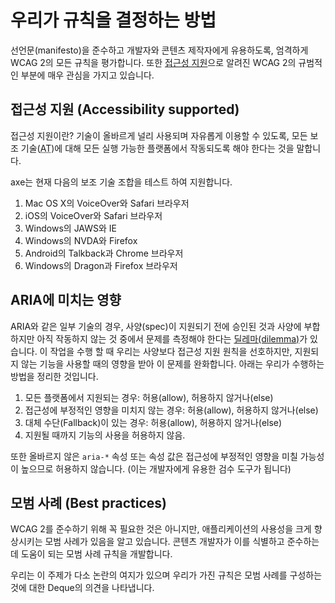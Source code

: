 # 우리가 규칙을 결정하는 방법

선언문(manifesto)을 준수하고 개발자와 콘텐츠 제작자에게 유용하도록, 엄격하게 WCAG 2의 모든 규칙을 평가합니다. 
또한 [접근성 지원](https://www.w3.org/TR/WCAG20/#accessibility-supporteddef "accessibility supported")으로 알려진 WCAG 2의 규범적인 부분에 매우 관심을 가지고 있습니다.

## 접근성 지원 (Accessibility supported)

접근성 지원이란? 기술이 올바르게 널리 사용되며 자유롭게 이용할 수 있도록, 
모든 보조 기술(<abbr title="Assistive Technology">AT</abbr>)에 대해 모든 실행 가능한 플랫폼에서 작동되도록 해야 한다는 것을 말합니다.

axe는 현재 다음의 보조 기술 조합을 테스트 하여 지원합니다.

1. Mac OS X의 VoiceOver와 Safari 브라우저
1. iOS의 VoiceOver와 Safari 브라우저
1. Windows의 JAWS와 IE
1. Windows의 NVDA와 Firefox
1. Android의 Talkback과 Chrome 브라우저
1. Windows의 Dragon과 Firefox 브라우저

## ARIA에 미치는 영향

ARIA와 같은 일부 기술의 경우, 사양(spec)이 지원되기 전에 승인된 것과 사양에 부합하지만 아직 작동하지 않는 것 중에서 문제를 측정해야 한다는 [딜레마(dilemma)](https://ko.wikipedia.org/wiki/%EB%94%9C%EB%A0%88%EB%A7%88)가 있습니다. 이 작업을 수행 할 때 우리는 사양보다 접근성 지원 원칙을 선호하지만, 지원되지 않는 기능을 사용할 때의 영향을 받아 이 문제를 완화합니다. 아래는 우리가 수행하는 방법을 정리한 것입니다.

1. 모든 플랫폼에서 지원되는 경우: 허용(allow), 허용하지 않거나(else)
1. 접근성에 부정적인 영향을 미치지 않는 경우: 허용(allow), 허용하지 않거나(else)
1. 대체 수단(Fallback)이 있는 경우: 허용(allow), 허용하지 않거나(else)
1. 지원될 때까지 기능의 사용을 허용하지 않음.

또한 올바르지 않은 `aria-*` 속성 또는 속성 값은 접근성에 부정적인 영향을 미칠 가능성이 높으므로 허용하지 않습니다.
(이는 개발자에게 유용한 검수 도구가 됩니다)

## 모범 사례 (Best practices)

WCAG 2를 준수하기 위해 꼭 필요한 것은 아니지만, 애플리케이션의 사용성을 크게 향상시키는 모범 사례가 있음을 알고 있습니다. 
콘텐츠 개발자가 이를 식별하고 준수하는 데 도움이 되는 모범 사례 규칙을 개발합니다.

우리는 이 주제가 다소 논란의 여지가 있으며 우리가 가진 규칙은 모범 사례를 구성하는 것에 대한 Deque의 의견을 나타냅니다.